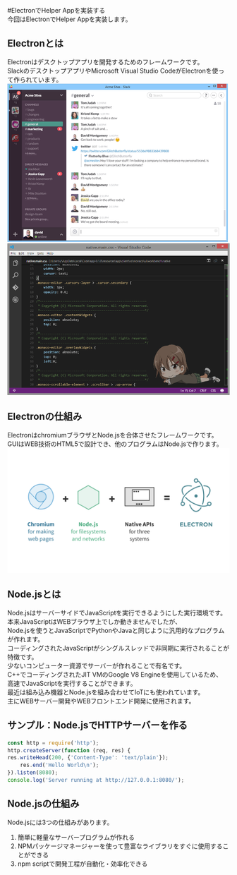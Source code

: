 #ElectronでHelper Appを実装する  
今回はElectronでHelper Appを実装します。  

## Electronとは  
Electronはデスクトップアプリを開発するためのフレームワークです。  
SlackのデスクトップアプリやMicrosoft Visual Studio CodeがElectronを使って作られています。  
![slack](slackapp.png)
![vscode](vscode.png)

## Electronの仕組み  
ElectronはchromiumブラウザとNode.jsを合体させたフレームワークです。  
GUIはWEB技術のHTML5で設計でき、他のプログラムはNode.jsで作ります。  
![electron](electron.png)

## Node.jsとは  
Node.jsはサーバーサイドでJavaScriptを実行できるようにした実行環境です。
本来JavaScriptはWEBブラウザ上でしか動きませんでしたが、  
Node.jsを使うとJavaScriptでPythonやJavaと同じように汎用的なプログラムが作れます。  
コーディングされたJavaScriptがシングルスレッドで非同期に実行されることが特徴です。  
少ないコンピューター資源でサーバーが作れることで有名です。  
C++でコーディングされたJIT VMのGoogle V8 Engineを使用しているため、  
高速でJavaScriptを実行することができます。  
最近は組み込み機器とNode.jsを組み合わせてIoTにも使われています。  
主にWEBサーバー開発やWEBフロントエンド開発に使用されます。  

## サンプル：Node.jsでHTTPサーバーを作る  
```javascript  
const http = require('http');
http.createServer(function (req, res) {
res.writeHead(200, {'Content-Type': 'text/plain'});
	res.end('Hello World\n');
}).listen(8080);
console.log('Server running at http://127.0.0.1:8080/');
```

## Node.jsの仕組み  
Node.jsには3つの仕組みがあります。  
1. 簡単に軽量なサーバープログラムが作れる  
2. NPMパッケージマネージャーを使って豊富なライブラリをすぐに使用することができる  
3. npm scriptで開発工程が自動化・効率化できる  


